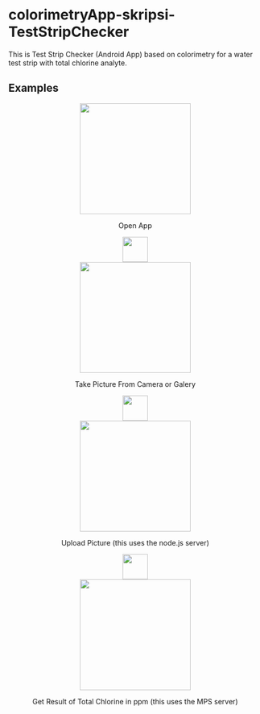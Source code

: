 # colorimetryApp-skripsi-TestStripChecker
This is Test Strip Checker (Android App) based on colorimetry for a water test strip with total chlorine analyte.


## Examples

<div align="center"><img src="https://user-images.githubusercontent.com/93637835/188441563-8a9a10ef-458e-431a-8797-5cc7cb8d7903.png" width="220px"></div>
<p align="center"> Open App </p>
<div align="center"><img src="https://user-images.githubusercontent.com/93637835/188448394-38242d5c-4ea2-476f-b710-576b4580c019.png" width="50px"></div>
<div align="center"><img src="https://user-images.githubusercontent.com/93637835/188441603-695eb4dc-de50-4160-b154-e072e8bb1f67.png" width="220px"></div>
<p align="center"> Take Picture From Camera or Galery </p>
<div align="center"><img src="https://user-images.githubusercontent.com/93637835/188448394-38242d5c-4ea2-476f-b710-576b4580c019.png" width="50px"></div>
<div align="center"><img src="https://user-images.githubusercontent.com/93637835/188441633-24aa9ab1-2036-4b03-a734-e9f1c32334d5.png" width="220px"></div>
<p align="center"> Upload Picture (this uses the node.js server) </p>
<div align="center"><img src="https://user-images.githubusercontent.com/93637835/188448394-38242d5c-4ea2-476f-b710-576b4580c019.png" width="50px"></div>
<div align="center"><img src="https://user-images.githubusercontent.com/93637835/188441683-cfba4692-dddd-43df-9a3e-651cf5292904.png" width="220px"></div>
<p align="center"> Get Result of Total Chlorine in ppm (this uses the MPS server) </p>

